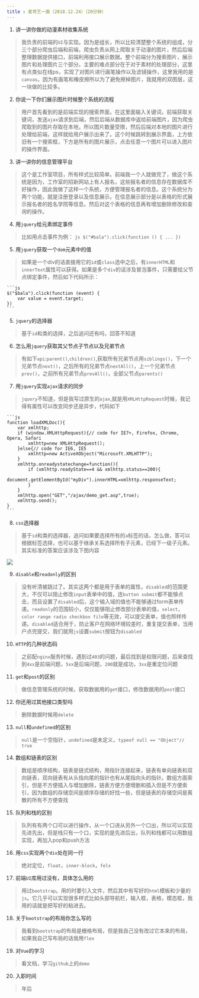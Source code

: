 ```yaml
---
title : 爱奇艺一面（2018.12.24）（20分钟）
---
```

1. 讲一讲你做的动漫素材收集系统
> 我负责的前端的`UI`与实现。因为是组长，所以比较清楚整个系统的组成，分三个部分爬虫后端和前端，爬虫负责从网上爬取关于动漫的图片，然后后端整理数据提供接口，前端利用接口展示数据。整个前端分为搜索图片，展示图片和处理图片三个部分。主要的难点部分在于对于素材的处理部分，这里有点类似在线ps，实现了对图片进行画笔操作以及滤镜操作，这里我用的是`canvas`。因为有画笔和橡皮擦所以为了避免擦掉图片，我就用的双图层，这一块做的比较多。
2. 你说一下你们展示图片时候整个系统的流程
> 用户首先看到的是前端实现的搜索界面，在这里面输入关键词，前端获取关键词，发送`ajax`请求到后端，然后后端从数据库中返给前端图片，因为爬虫爬取到的图片存取在本地，所以图片数量受限，然后后端对本地的图片进行处理给前端，这样就给用户展示出来了。这个时候跳转到展示界面，上方依旧有一个搜索框，下方是所有的图片展示，点击任意一个图片可以进入图片的操作界面。

3. 讲一讲你的信息管理平台
> 这个是工作室项目，所有样式比较简单。前端我一个人就做完了，做这个系统是因为，工作室的招新网站上有人报名，这些报名者的信息存在数据库不好操作，因此我做了这样一个系统，方便管理报名者的信息。这个系统分为两个功能，就是注册登录以及信息展示。在信息展示部分是以表格的形式展示报名者的姓名学院等信息。然后对这个表格的信息再有增加删除修改和查询的操作。

4. 用`jquery`给元素绑定事件
> 比如用点击事件为例：
	```js
	$("#bala").click(function () {
		...
	}) 
	```
5. 用`jquery`获取一个`dom`元素中的值
> 如果是一个div的话直接用它的`id`或`class`选中之后，有`innerHTML`和`innerText`属性可以获得。如果是多个`div`的话涉及冒泡事件，只需要给父节点绑定事件，然后如下代码所示：

	```js
	$("$bala").click(function (event) {
		var value = event.target;
	})
	```
5. `jquery`的选择器
> 基于`id`和类的选择，之后追问还有吗，回答不知道
6. 怎么用`jquery`获取其父节点子节点以及兄弟节点
> 有如下`api`:`parent()`,`children()`,获取所有兄弟节点用`siblings()`，下一个兄弟节点`next()`，之后所有的兄弟节点`nextAll()`，上一个兄弟节点`prev()`，之前所有兄弟节点`prevAll()`，全部父节点`parents()`
7. 用`jquery`实现`ajax`请求的同步
> `jquery`不知道，但是我写过原生的`ajax`,就是用`XMLHttpRequest`时候，我记得有属性可以改变同步还是异步，代码如下

	```js
	function loadXMLDoc(){
		var xmlhttp;
		if (window.XMLHttpRequest){// code for IE7+, Firefox, Chrome, Opera, Safari
			xmlhttp=new XMLHttpRequest();
		}else{// code for IE6, IE5
			xmlhttp=new ActiveXObject("Microsoft.XMLHTTP");
		}
		xmlhttp.onreadystatechange=function(){
		  	if (xmlhttp.readyState==4 && xmlhttp.status==200){
		    	document.getElementById("myDiv").innerHTML=xmlhttp.responseText;
		    }
		}
		xmlhttp.open("GET","/ajax/demo_get.asp",true);
		xmlhttp.send();
	}
	```
8. `css`选择器
> 基于`id`和类的选择器，追问如果要选择所有的`a`标签的话，怎么做，答可以根据标签选择，也可以基于继承关系选择所有子元素，已经下一级子元素。其实标准的答案应该涉及下图内容

![](https://ws1.sinaimg.cn/large/006BuqcWly1fyi3475nftj308k0gywfz.jpg)

9. `disable`和`readonly`的区别
> 没有听清被跳过了。其实这两个都是用于表单的属性，`disabled`的范围更大，不仅可以阻止修改`input`表单中的值，连`button submit`都不能够点击，而且设置了`disabled`后，这个输入域的值也不能够通过form表单传递。`readonly`的范围较小，仅仅能够阻止修改部分表单的值，`select`，`color range radio checkbox file`等无效，可以提交表单，值也照样传递。`disabled`适合用于，防止客户在网络环境较差时，重复提交表单，当用户点完提交，我们就用`js`设置`submit`按钮为`disabled`
10. `HTTP`的几种状态码
> 之前配`nginx`服务时候，遇到过`403`的问题，最后找到是权限问题，后来查找到`4xx`是前端问题，`5xx`是后端问题，`200`就是成功，`3xx`是重定位问题
11. `get`和`post`的区别
> 做信息管理系统的时候，获取数据用的`get`接口，修改数据用的`post`接口
12. 你还用过其他接口类型吗
> 删除数据时候用`delete`
13. `null`和`undefined`的区别
> `null`是一个空指针，`undefined`是未定义，`typeof null == "Object"// true`
14. 数组和链表的区别
> 数组是顺序结构，链表是链式结构，用指针连接起来，链表有单向链表和双向链表，双向链表有从头指向尾的指针也有从尾指向头的指针。数组方面索引，但是不方便插入与增加删除，链表方便方便增删和插入但是不方便索引，因为数组的存储空间是顺序存储的好找一些，但是链表的存储空间是离散的所有不方便查找
15. 队列和栈的区别
> 队列有有两个口可以进行操作，从一个口进从另外一个口出，所以可以实现先进先出，但是栈只有一个口，实现的是先进后出，队列和栈都可以用数组实现，再加入pop和push方法
16. 用`css`实现两个`div`处在同一行
> 绝对定位，`float`，`inner-block`，`felx`
17. 前端`UI`库用过没有，具体怎么用的
> 用过`bootstrap`。用的时要引入文件，然后其中有写好的`html`模板和少量的`js`。它几乎可以实现很多样式比如头部导航栏，输入框，表格，模态框，我用的话就是把写好的粘进去。
18. 关于`bootstrap`的布局你怎么写的
> 我看到`bootstrap`的布局是栅格布局，但是我自己没有改过它本来的布局，如果我自己写布局的话我用`flex`
19. 对`Vue`的学习
> 看文档，学习`github`上的`demo`
20. 入职时间
> 年后